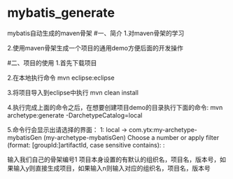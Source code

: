 # mybatis_generate
mybatis自动生成的maven骨架
#一、简介
1.对maven骨架的学习

2.使用maven骨架生成一个项目的通用demo方便后面的开发操作

#二、项目的使用
1.首先下载项目

2.在本地执行命令 mvn eclipse:eclipse

3.将项目导入到eclipse中执行 mvn clean install

4.执行完成上面的命令之后，在想要创建项目demo的目录执行下面的命令:
mvn archetype:generate -DarchetypeCatalog=local

5.命令行会显示出请选择的界面：
1: local -> com.ytx:my-archetype-mybatisGen (my-archetype-mybatisGen)
Choose a number or apply filter (format: [groupId:]artifactId, case sensitive contains): :

输入我们自己的骨架编号1
项目本身设置的有默认的组织名，项目名，版本号，如果输入y则直接生成项目，如果输入n则输入对应的组织名，项目名，版本号
